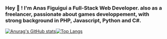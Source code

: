 ### Hey 👋 ! I'm Anas Figuigui a Full-Stack Web Developer. also as a freelancer, passionate about games developpement, with strong background in PHP, Javascript, Python and C#.

[![Anurag's GitHub stats](https://github-readme-stats.vercel.app/api?username=rukilaxy)](https://github.com/rukilaxy/github-readme-stats)[![Top Langs](https://github-readme-stats.vercel.app/api/top-langs/?username=rukilaxy&langs_count=8)](https://github.com/rukilaxy/github-readme-stats)

